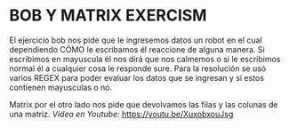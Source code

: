 # BOB Y MATRIX EXERCISM
El ejercicio bob nos pide que le ingresemos datos un robot en el cual dependiendo CÓMO le escribamos él reaccione de alguna manera. Si escribimos en mayuscula él nos dirá que nos calmemos o si le escribimos normal él a cualquier cosa le responde sure.
Para la resolución se usó varios REGEX para poder evaluar los datos que se ingresan y si estos contienen mayusculas o no.

Matrix por el otro lado nos pide que devolvamos las filas y las colunas de una matriz.
*Video en Youtube:* <https://youtu.be/XuxobxouJsg>